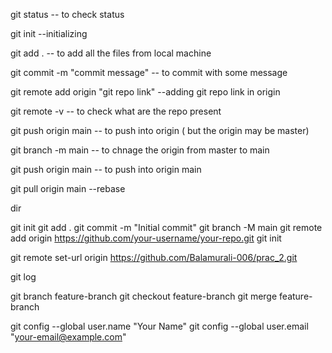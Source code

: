 git status -- to check status

git init --initializing

git add . -- to add all the files from local machine

git commit -m "commit message" -- to commit with some message

git remote add origin "git repo link" --adding git repo link in origin

git remote -v -- to check what are the repo present

git push origin main -- to push into origin ( but the origin may be master)

git branch -m main -- to chnage the origin from master to main

git push origin main -- to push into origin main

git pull origin main --rebase

dir





git init
git add .
git commit -m "Initial commit"
git branch -M main
git remote add origin https://github.com/your-username/your-repo.git
git init



git remote  set-url origin https://github.com/Balamurali-006/prac_2.git








git log




git branch feature-branch
git checkout feature-branch
git merge feature-branch










git config --global user.name "Your Name"
git config --global user.email "your-email@example.com"

